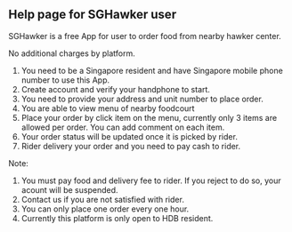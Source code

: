 ## Help page for SGHawker user

SGHawker is a free App for user to order food from nearby hawker center.

No additional charges by platform.

1. You need to be a Singapore resident and have Singapore mobile phone number to use this App.
1. Create account and verify your handphone to start.
1. You need to provide your address and unit number to place order.
1. You are able to view menu of nearby foodcourt
1. Place your order by click item on the menu, currently only 3 items are allowed per order. You can add comment on each item.
1. Your order status will be updated once it is picked by rider.
1. Rider delivery your order and you need to pay cash to rider.

Note:

1. You must pay food and delivery fee to rider. If you reject to do so, your acount will be suspended.
1. Contact us if you are not satisfied with rider.
1. You can only place one order every one hour.
1. Currently this platform is only open to HDB resident.
